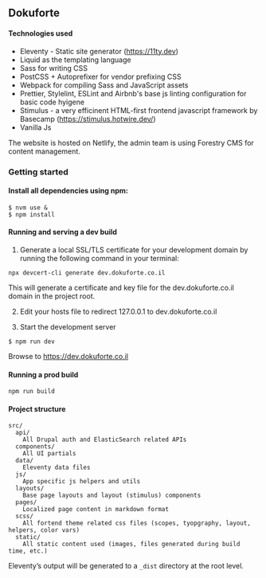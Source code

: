 ## Dokuforte

#### Technologies used

- Eleventy - Static site generator (https://11ty.dev)
- Liquid as the templating language
- Sass for writing CSS
- PostCSS + Autoprefixer for vendor prefixing CSS
- Webpack for compiling Sass and JavaScript assets
- Prettier, Stylelint, ESLint and Airbnb's base js linting configuration for basic code hyigene
- Stimulus - a very efficinent HTML-first frontend javascript framework by Basecamp (https://stimulus.hotwire.dev/)
- Vanilla Js

The website is hosted on Netlify, the admin team is using Forestry CMS for content management.

### Getting started

#### Install all dependencies using npm:

```
$ nvm use &
$ npm install
```

#### Running and serving a dev build

1. Generate a local SSL/TLS certificate for your development domain by running the following command in your terminal:
```
npx devcert-cli generate dev.dokuforte.co.il
```

This will generate a certificate and key file for the dev.dokuforte.co.il domain in the project root.

2. Edit your hosts file to redirect 127.0.0.1 to dev.dokuforte.co.il

3. Start the development server

```
$ npm run dev
```

Browse to https://dev.dokuforte.co.il

#### Running a prod build

```
npm run build
```

#### Project structure

```
src/
  api/
    All Drupal auth and ElasticSearch related APIs
  components/
    All UI partials
  data/
    Eleventy data files
  js/
    App specific js helpers and utils
  layouts/
    Base page layouts and layout (stimulus) components
  pages/
    Localized page content in markdown format
  scss/
    All fortend theme related css files (scopes, tyopgraphy, layout, helpers, color vars)
  static/
    All static content used (images, files generated during build time, etc.)
```

Eleventy’s output will be generated to a `_dist` directory at the root level.
